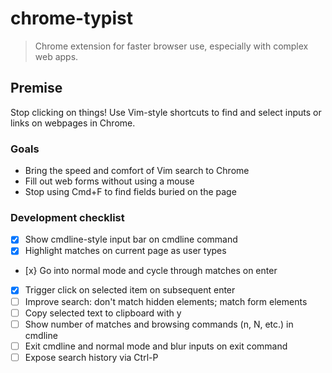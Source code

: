 # chrome-typist

> Chrome extension for faster browser use, especially with complex web apps.

## Premise
Stop clicking on things! Use Vim-style shortcuts to find and select inputs or links on webpages in Chrome.

### Goals
- Bring the speed and comfort of Vim search to Chrome
- Fill out web forms without using a mouse
- Stop using Cmd+F to find fields buried on the page

### Development checklist
- [x] Show cmdline-style input bar on cmdline command
- [x] Highlight matches on current page as user types
- [x} Go into normal mode and cycle through matches on enter
- [x] Trigger click on selected item on subsequent enter
- [ ] Improve search: don't match hidden elements; match form elements
- [ ] Copy selected text to clipboard with y
- [ ] Show number of matches and browsing commands (n, N, etc.) in cmdline
- [ ] Exit cmdline and normal mode and blur inputs on exit command
- [ ] Expose search history via Ctrl-P
